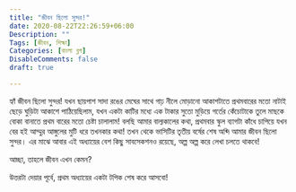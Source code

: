 ```yaml
---
title: "জীবন ছিলো সুন্দর!"
date: 2020-08-22T22:26:59+06:00
Description: ""
Tags: [জীবন, শিক্ষা]
Categories: [বাংলা ব্লগ]
DisableComments: false
draft: true

---
```


হ্যাঁ জীবন ছিলো সুন্দর! যখন ছায়পাশ সাদা রঙের মেঘের সাথে গাঢ় নীলে মোড়ানো আকাশটাতে প্রথমবারের মতো নাটাই ছেড়ে ঘুড়িটা আকাশে পাঠিয়েছিলাম, যখন একটা কাটির মধ্যে এক টাকার সুতো মুড়িয়ে গর্তের কেঁচোটাকে তুলে মাছকে বোকা বানাতে প্রথম বারের মতো চেষ্টা চালালাম! বলছি আমার বাল্যকালের কথা, প্রথমবার স্কুল ব্যাগটা কাঁধে চাপিয়ে যখন বের হই আম্মুর আঙ্গুলের মুটি ধরে তখনকার কথা! তখন থেকে ভাসিটির তৃতীয় বর্ষের শেষ অব্দি আমার জীবন ছিলো সুন্দর। এর মাঝে আবার এই অধ্যায়ের বেশ কিছু সাবসেকশনও রয়েছে, অল্প অল্প করে লেখা চলতে থাকবে!    

আচ্ছা, তাহলে জীবন এখন কেমন?

উত্তরটা দেয়ার পূর্বে, প্রথম অধ্যায়ের একটা টপিক শেষ করে আসবো!     